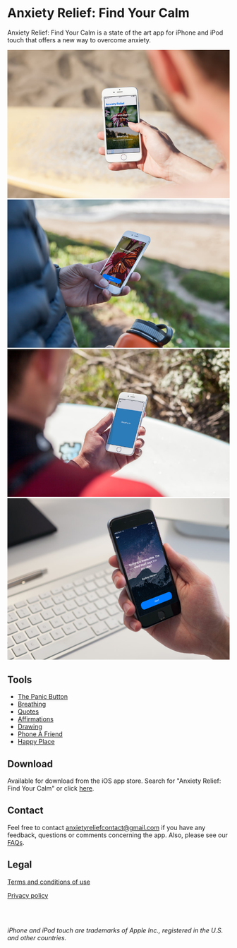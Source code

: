 # Anxiety Relief: Find Your Calm

Anxiety Relief: Find Your Calm is a state of the art app for iPhone and iPod touch that offers a new way to overcome anxiety.

![Home Screen](mockdrop-home.jpg) ![Panic Button](mockdrop-panicbutton.jpg)
![Breathing](mockdrop-breathing.jpg) ![Quotes](mockdrop-quotes.jpg)

## Tools

- [The Panic Button](tools/panicbutton.md)
- [Breathing](tools/breathing.md)
- [Quotes](tools/quotes.md)
- [Affirmations](tools/affirmation.md)
- [Drawing](tools/drawing.md)
- [Phone A Friend](tools/phone.md)
- [Happy Place](tools/happyplace.md)

## Download

Available for download from the iOS app store. Search for "Anxiety Relief: Find Your Calm" or click [here](https://apps.apple.com/gb/app/anxiety-relief-find-your-calm/id1460568970).

## Contact

Feel free to contact <anxietyreliefcontact@gmail.com> if you have any feedback, questions or comments concerning the app. Also, please see our [FAQs](faq.md).

## Legal

[Terms and conditions of use](legal/terms.md)

[Privacy policy](legal/privacy-policy.md)

<br><br>

*iPhone and iPod touch are trademarks of Apple Inc., registered in the U.S. and other countries.*
